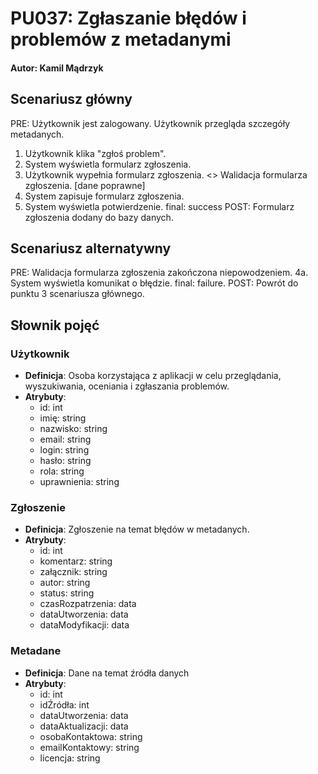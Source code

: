 # PU037: Zgłaszanie błędów i problemów z metadanymi

#### Autor: Kamil Mądrzyk

## Scenariusz główny
PRE: Użytkownik jest zalogowany. Użytkownik przegląda szczegóły metadanych.
1. Użytkownik klika "zgłoś problem".
2. System wyświetla formularz zgłoszenia.
3. Użytkownik wypełnia formularz zgłoszenia.
<<invoke>> Walidacja formularza zgłoszenia.
[dane poprawne]
4. System zapisuje formularz zgłoszenia.
5. System wyświetla potwierdzenie.
final: success
POST: Formularz zgłoszenia dodany do bazy danych.

## Scenariusz alternatywny 
PRE: Walidacja formularza zgłoszenia zakończona niepowodzeniem.
4a. System wyświetla komunikat o błędzie.
final: failure.
POST: Powrót do punktu 3 scenariusza głównego.

## Słownik pojęć
### Użytkownik
- **Definicja**: Osoba korzystająca z aplikacji w celu przeglądania, wyszukiwania, oceniania i zgłaszania problemów.
- **Atrybuty**:
  - id: int
  - imię: string
  - nazwisko: string
  - email: string
  - login: string
  - hasło: string
  - rola: string
  - uprawnienia: string
### Zgłoszenie
- **Definicja**: Zgłoszenie na temat błędów w metadanych.
- **Atrybuty**:
  - id: int
  - komentarz: string
  - załącznik: string
  - autor: string
  - status: string
  - czasRozpatrzenia: data
  - dataUtworzenia: data
  - dataModyfikacji: data
### Metadane
- **Definicja**: Dane na temat źródła danych
- **Atrybuty**:
  - id: int
  - idŹródła: int
  - dataUtworzenia: data
  - dataAktualizacji: data
  - osobaKontaktowa: string
  - emailKontaktowy: string
  - licencja: string